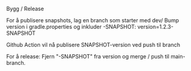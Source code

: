 Bygg / Release

For å publisere snapshots, lag en branch som starter med dev/
Bump version i gradle.properties og inkluder -SNAPSHOT: version=1.2.3-SNAPSHOT

Github Action vil nå publisere SNAPSHOT-version ved push til branch

For å release: 
Fjern "-SNAPSHOT" fra version og merge / push til main-branch. 
